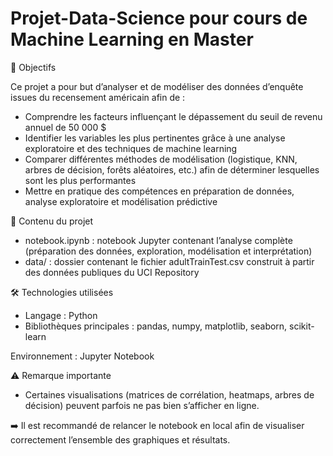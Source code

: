 # Projet-Data-Science pour cours de Machine Learning en Master

🎯 Objectifs

Ce projet a pour but d’analyser et de modéliser des données d’enquête issues du recensement américain afin de :

   - Comprendre les facteurs influençant le dépassement du seuil de revenu annuel de 50 000 $
   - Identifier les variables les plus pertinentes grâce à une analyse exploratoire et des techniques de machine learning
   - Comparer différentes méthodes de modélisation (logistique, KNN, arbres de décision, forêts aléatoires, etc.) afin de déterminer lesquelles sont les plus performantes
   - Mettre en pratique des compétences en préparation de données, analyse exploratoire et modélisation prédictive

📂 Contenu du projet

   - notebook.ipynb : notebook Jupyter contenant l’analyse complète (préparation des données, exploration, modélisation et interprétation)
   - data/ : dossier contenant le fichier adultTrainTest.csv construit à partir des données publiques du UCI Repository

🛠️ Technologies utilisées

   - Langage : Python
   - Bibliothèques principales : pandas, numpy, matplotlib, seaborn, scikit-learn

Environnement : Jupyter Notebook

⚠️ Remarque importante
   - Certaines visualisations (matrices de corrélation, heatmaps, arbres de décision) peuvent parfois ne pas bien s’afficher en ligne.
     
➡️ Il est recommandé de relancer le notebook en local afin de visualiser correctement l’ensemble des graphiques et résultats.
